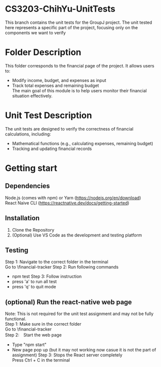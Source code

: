 # CS3203-ChihYu-UnitTests
This branch contains the unit tests for the GroupJ project. The unit tested here represents a specific part of the project, focusing only on the components we want to verify

# Folder Description
This folder corresponds to the financial page of the project. It allows users to:  
- Modify income, budget, and expenses as input
- Track total expenses and remaining budget  
The main goal of this module is to help users monitor their financial situation effectively.

# Unit Test Description
The unit tests are designed to verify the correctness of financial calculations, including:  
- Mathematical functions (e.g., calculating expenses, remaining budget)
- Tracking and updating financial records

# Getting start
## Dependencies
Node.js (comes with npm) or Yarn (https://nodejs.org/en/download)  
React Naive CLI (https://reactnative.dev/docs/getting-started)  

## Installation
1. Clone the Repository
2. (Optional) Use VS Code as the development and testing platform

## Testing
Step 1: Navigate to the correct folder in the terminal  
         Go to \financial-tracker
Step 2: Run following commands  
- npm test
Step 3: Follow instruction
- press 'a' to run all test
- press 'q' to quit mode  

## (optional) Run the react-native web page
Note: This is not required for the unit test assignment and may not be fully functional.  
Step 1:  Make sure in the correct folder   
         Go to \financial-tracker  
Step 2:　Start the web page   
- Type "npm start"  
- New page pop up (but it may not working now casue it is not the part of assignment)
Step 3: Stops the React server completely  
        Press Ctrl + C in the terminal  
